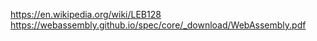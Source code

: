 https://en.wikipedia.org/wiki/LEB128
https://webassembly.github.io/spec/core/_download/WebAssembly.pdf
